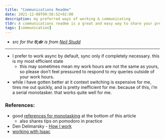 ```yaml
---
title: "Communications Readme"
date: 2021-12-08T09:56:52+02:00
description: my preferred ways of working & communicating
tldr: A communications readme is a great and easy way to share your preferred ways of working with your colleagues. It removes ambiguities and helps to improve relationships. 🤝
tags: [communication]
---
```


- *src for the **tl;dr** is from [Neil Studd](https://blog.neilstudd.com/readme)*

---

* I prefer to work async by default, sync only if completely necessary. this is my most efficient state
    * this may sometimes mean my work hours are not the same as yours, so please don’t feel pressured to respond to my queries outside of your work hours.
* while i have gotten better at it context switching is expensive for me, tires me out quickly, and is pretty inefficient for me. because of this, i’m a serial monotasker. that works quite well for me.

### References:
* good [references for monotasking](https://www.softwaremeadows.com/posts/the_50-10_time_box_revising_pomodoro_for_software_development/) at the bottom of this article
  * also shares tips on pomodoro in practice
* Den Delimarsky - [How I work](https://den.dev/how-i-work/)
* [working with Isaac](https://github.com/hepwori/wwi/)
